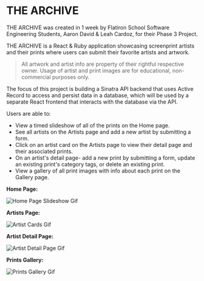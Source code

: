 # THE ARCHIVE

THE ARCHIVE was created in 1 week by Flatiron School Software Engineering Students, Aaron David & Leah Cardoz, for their Phase 3 Project.

THE ARCHIVE is a React & Ruby application showcasing screenprint artists and their prints where users can submit their favorite artists and artwork.

> All artwork and artist info are property of their rightful respective owner. Usage of artist and print images are for educational, non-commercial purposes only.

The focus of this project is building a Sinatra API backend that uses Active Record to access and persist data in a database, which will be used by a separate React frontend that interacts with the database via the API.

Users are able to:
- View a timed slideshow of all of the prints on the Home page.
- See all artists on the Artists page and add a new artist by submitting a form.
- Click on an artist card on the Artists page to view their detail page and their associated prints.
- On an artist's detail page- add a new print by submitting a form, update an existing print's category tags, or delete an existing print.
- View a gallery of all print images with info about each print on the Gallery page.

**Home Page:**

![Home Page Slideshow Gif](https://videoapi-muybridge.vimeocdn.com/animated-thumbnails/image/51b64a68-852c-485a-be97-d8131ec4ecc9.gif?ClientID=vimeo-core-prod&Date=1676663242&Signature=7aa5c985099a257b6772af43c1df6de55c873666)

**Artists Page:**

![Artist Cards Gif](https://videoapi-muybridge.vimeocdn.com/animated-thumbnails/image/8b37a371-0625-48c7-af79-02cfa664d6bb.gif?ClientID=vimeo-core-prod&Date=1676670122&Signature=ddf146bce910b291472b42e44c028401dd0f1f8c)

**Artist Detail Page:**

![Artist Detail Page Gif]()

**Prints Gallery:**

![Prints Gallery Gif](https://videoapi-muybridge.vimeocdn.com/animated-thumbnails/image/cf2e3c13-38f8-423a-af26-8f9c02bc20fc.gif?ClientID=vimeo-core-prod&Date=1676664383&Signature=05316e6edaf0c04a32edf6a6aabb81a77889299c)
